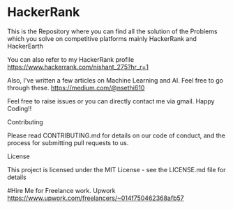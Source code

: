 # HackerRank
This is the Repository where you can find all the solution of the Problems which you solve on competitive platforms mainly HackerRank and HackerEarth


You can also refer to my HackerRank profile
https://www.hackerrank.com/nishant_275?hr_r=1

Also, I've written a few articles on Machine Learning and AI. Feel free to go through these.
https://medium.com/@nsethi610

Feel free to raise issues or you can directly contact me via gmail.
Happy Coding!!

Contributing

Please read CONTRIBUTING.md for details on our code of conduct, and the process for submitting pull requests to us.

License

This project is licensed under the MIT License - see the LICENSE.md file for details

#Hire Me for Freelance work.
Upwork https://www.upwork.com/freelancers/~014f750462368afb57
